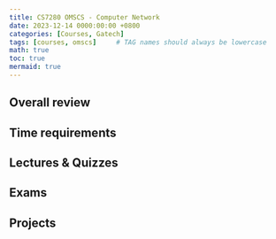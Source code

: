 ```yaml
---
title: CS7280 OMSCS - Computer Network
date: 2023-12-14 0000:00:00 +0800
categories: [Courses, Gatech]
tags: [courses, omscs]     # TAG names should always be lowercase
math: true
toc: true
mermaid: true
---
```



## Overall review

## Time requirements

## Lectures & Quizzes

## Exams

## Projects
